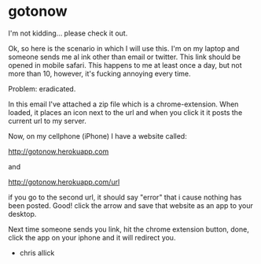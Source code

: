 gotonow
======

I'm not kidding... please check it out.

Ok, so here is the scenario in which I will use this.  I'm on my laptop and someone sends me al ink other than email or twitter.  This link should be opened in mobile safari.  This happens to me at least once a day, but not more than 10, however, it's fucking annoying every time.

Problem: eradicated.

In this email I've attached a zip file which is a chrome-extension.  When loaded, it places an icon next to the url and when you click it it posts the current url to my server.

Now, on my cellphone (iPhone) I have a website called:

http://gotonow.herokuapp.com

and 

http://gotonow.herokuapp.com/url

if you go to the second url, it should say "error" that i cause nothing has been posted. Good! click the arrow and save that website as an app to your desktop.

Next time someone sends you link, hit the chrome extension button, done, click the app on your iphone and it will redirect you.

- chris allick

